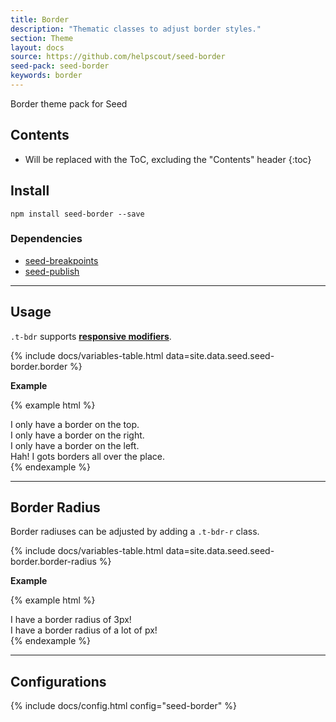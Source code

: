 ```yaml
---
title: Border
description: "Thematic classes to adjust border styles."
section: Theme
layout: docs
source: https://github.com/helpscout/seed-border
seed-pack: seed-border
keywords: border
---
```


Border theme pack for Seed

## Contents

* Will be replaced with the ToC, excluding the "Contents" header
{:toc}

## Install

```
npm install seed-border --save
```

### Dependencies

* [seed-breakpoints](/seed/packs/seed-breakpoints)
* [seed-publish](/seed/packs/seed-publish)



---


## Usage

`.t-bdr` supports **[responsive modifiers](/seed/packs/seed-breakpoints/#responsive-modifiers)**.

{% include docs/variables-table.html data=site.data.seed.seed-border.border %}

**Example**

{% example html %}
<div class="t-bdr-top u-pad-3 u-mrg-b-2">
  I only have a border on the top.
</div>
<div class="t-bdr-right u-pad-3 u-mrg-b-2">
  I only have a border on the right.
</div>
<div class="t-bdr-left u-pad-3 u-mrg-b-2">
  I only have a border on the left.
</div>
<div class="t-bdr">
  Hah! I gots borders all over the place.
</div>
{% endexample %}



---



## Border Radius

Border radiuses can be adjusted by adding a `.t-bdr-r` class.

{% include docs/variables-table.html data=site.data.seed.seed-border.border-radius %}

**Example**

{% example html %}
<div class="t-bdr-r-3 u-pad-3 t-bg-blue-200 u-mrg-b-2">
  I have a border radius of 3px!
</div>
<div class="t-bdr-r-pill u-pad-3 t-bg-green-200">
  I have a border radius of a lot of px!
</div>
{% endexample %}




---



## Configurations


{% include docs/config.html config="seed-border" %}
